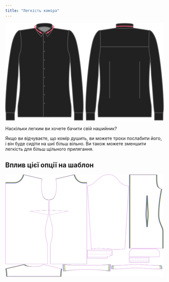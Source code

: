 ```yaml
---
title: "Легкість коміра"
---
```


![Легкість нашийника](collarease.svg)

Наскільки легким ви хочете бачити свій нашийник?

Якщо ви відчуваєте, що комір душить, ви можете трохи послабити його, і він буде сидіти на шиї більш вільно. Ви також можете зменшити легкість для більш щільного прилягання.

## Вплив цієї опції на шаблон

![На цьому зображенні показано вплив цієї опції шляхом накладання декількох варіантів, які мають різне значення для цієї опції](simone_collarease_sample.svg "Вплив цієї опції на шаблон")
